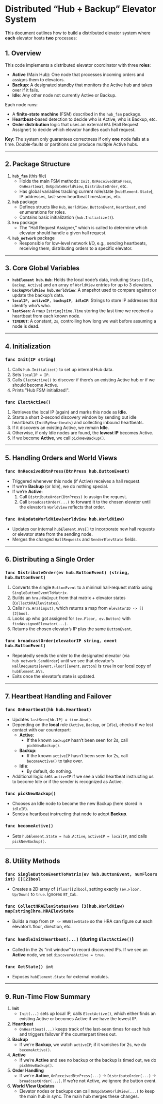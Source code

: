 # Distributed “Hub + Backup” Elevator System

This document outlines how to build a distributed elevator system where **each** elevator hosts **two** processes:


## 1. Overview
This code implements a distributed elevator coordinator with three **roles**:

- **Active** (Main Hub): One node that processes incoming orders and assigns them to elevators.
- **Backup**: A designated standby that monitors the Active hub and takes over if it fails.
- **Idle**: Any other node not currently Active or Backup.

Each node runs:
- A **finite-state machine** (FSM) described in the `hub_fsm` package.
- **Heartbeat**-based detection to decide who is Active, who is Backup, etc.
- **Order distribution** logic that uses an external `HRA` (Hall Request Assigner) to decide which elevator handles each hall request.

**Key**: The system only guarantees correctness if only **one** node fails at a time. Double-faults or partitions can produce multiple Active hubs.

---

## 2. Package Structure

1. **`hub_fsm`** (this file)
   - Holds the main FSM methods: `Init`, `OnReceivedBtnPress`, `OnHeartbeat`, `OnUpdateWorldView`, `DistributeOrder`, etc.
   - Has global variables tracking current role/state (`hubElement.State`), IP addresses, last-seen heartbeat timestamps, etc.
2. **`hub`** package
   - Defines structs like `Hub`, `WorldView`, `ButtonEvent`, `Heartbeat`, and enumerations for roles.
   - Contains basic initialization (`hub.Initialize()`).
3. **`hra`** package
   - The “Hall Request Assigner,” which is called to determine which elevator should handle a given hall request.
4. **`hub_network`** package
   - Responsible for low-level network I/O, e.g., sending heartbeats, receiving them, distributing orders to a specific elevator.

---

## 3. Core Global Variables

- **`hubElement hub.Hub`**: Holds the local node’s data, including `State` (`Idle`, `Backup`, `Active`) and an array of `WorldView` entries for up to 3 elevators.
- **`backupWorldView hub.WorldView`**: A snapshot used to compare against or update the backup’s data.
- **`localIP, activeIP, backupIP, idleIP`**: Strings to store IP addresses that identify who’s who.
- **`lastSeen`**: A map `[string]time.Time` storing the last time we received a heartbeat from each known node.
- **`TIMEOUT`**: A constant, `2s`, controlling how long we wait before assuming a node is dead.

---

## 4. Initialization

### `func Init(IP string)`

1. Calls `hub.Initialize()` to set up internal Hub data.
2. Sets `localIP = IP`.
3. Calls `ElectActive()` to discover if there’s an existing Active hub or if we should become Active.
4. Prints "Hub FSM initialized!".

### `func ElectActive()`

1. Retrieves the local IP (again) and marks this node as **Idle**.
2. Starts a short 2-second discovery window by sending out idle heartbeats (`InitByHeartbeats`) and collecting inbound heartbeats.
3. If it discovers an existing Active, we remain **Idle**.
4. Otherwise, if only Idle nodes are found, the **lowest IP** becomes Active.
5. If we become **Active**, we call `pickNewBackup()`.

---

## 5. Handling Orders and World Views

### `func OnReceivedBtnPress(BtnPress hub.ButtonEvent)`

- Triggered whenever this node (if Active) receives a hall request.
- If we’re **Backup** (or Idle), we do nothing special.
- If we’re **Active**:
  1. Call `DistributeOrder(BtnPress)` to assign the request.
  2. Call `broadcastOrder(...)` to forward it to the chosen elevator until the elevator’s `WorldView` reflects that order.

### `func OnUpdateWorldView(worldview hub.WorldView)`

- Updates our internal `hubElement.WVs[]` to incorporate new hall requests or elevator state from the sending node.
- Merges the changed `HallRequests` and `SenderElevState` fields.

---

## 6. Distributing a Single Order

### `func DistributeOrder(ev hub.ButtonEvent) (string, hub.ButtonEvent)`

1. Converts the single `ButtonEvent` to a minimal hall-request matrix using `SingleButtonEventToMatrix`.
2. Builds an `hra.HRAInput` from that matrix + elevator states (`CollectHRAElevStates`).
3. Calls `hra.Hra(input)`, which returns a map from `elevatorID -> [][2]bool`.
4. Looks up who got assigned for `(ev.Floor, ev.Button)` with `findAssignedElevator(...)`.
5. Returns the chosen elevator’s IP plus the same `ButtonEvent`.

### `func broadcastOrder(elevatorIP string, event hub.ButtonEvent)`

- Repeatedly sends the order to the designated elevator (via `hub_network.SendOrder`) until we see that elevator’s `HallRequests[event.Floor][event.Button]` is `true` in our local copy of `hubElement.WVs`.
- Exits once the elevator’s state is updated.

---

## 7. Heartbeat Handling and Failover

### `func OnHeartbeat(hb hub.Heartbeat)`

- Updates `lastSeen[hb.IP] = time.Now()`.
- Depending on the **local** role (`Active`, `Backup`, or `Idle`), checks if we lost contact with our counterpart:
  - **Active**:
    - If the known `backupIP` hasn’t been seen for 2s, call `pickNewBackup()`.
  - **Backup**:
    - If the known `activeIP` hasn’t been seen for 2s, call `becomeActive()` to take over.
  - **Idle**:
    - By default, do nothing.
- Additional logic sets `activeIP` if we see a valid heartbeat instructing us to become Idle or if the sender is recognized as Active.

### `func pickNewBackup()`

- Chooses an Idle node to become the new Backup (here stored in `idleIP`).
- Sends a heartbeat instructing that node to adopt **Backup**.

### `func becomeActive()`

- Sets `hubElement.State = hub.Active`, `activeIP = localIP`, and calls `pickNewBackup()`.

---

## 8. Utility Methods

### `func SingleButtonEventToMatrix(ev hub.ButtonEvent, numFloors int) [][2]bool`
- Creates a 2D array of `[floor][2]bool`, setting exactly `(ev.Floor, Up/Down)` to `true`. Ignores `BT_Cab`.

### `func CollectHRAElevStates(wvs [3]hub.WorldView) map[string]hra.HRAElevState`
- Builds a map from `IP -> HRAElevState` so the HRA can figure out each elevator’s floor, direction, etc.

### `func handleInitHeartbeat(...)` (during `ElectActive()`)
- Called in the 2s “init window” to record discovered IPs. If we see an **Active** node, we set `discoveredActive = true`.

### `func GetState() int`
- Exposes `hubElement.State` for external modules.

---

## 9. Run-Time Flow Summary

1. **Init**
   - `Init(...)` sets up local IP, calls `ElectActive()`, which either finds an existing Active or becomes Active if we have the lowest IP.
2. **Heartbeat**
   - `OnHeartbeat(...)` keeps track of the last-seen times for each hub and triggers failover if the counterpart times out.
3. **Backup**
   - If we’re **Backup**, we watch `activeIP`; if it vanishes for 2s, we do `becomeActive()`.
4. **Active**
   - If we’re **Active** and see no backup or the backup is timed out, we do `pickNewBackup()`.
5. **Order Handling**
   - If we’re **Active**, `OnReceivedBtnPress(...)` → `DistributeOrder(...)` → `broadcastOrder(...)`.  If we’re not Active, we ignore the button event.
6. **World View Updates**
   - Elevator nodes or backups can call `OnUpdateWorldView(...)` to keep the main hub in sync. The main hub merges these changes.
